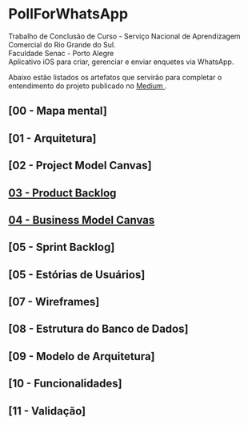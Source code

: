 # PollForWhatsApp
Trabalho de Conclusão de Curso - Serviço Nacional de Aprendizagem Comercial do Rio Grande do Sul.<br>
Faculdade Senac - Porto Alegre<br>
Aplicativo iOS para criar, gerenciar e enviar enquetes via WhatsApp.

Abaixo estão listados os artefatos que servirão para completar o entendimento do projeto publicado no <a href="https://medium.com/p/e4f4d6e247a8"> Medium </a>.

## [00 - Mapa mental] <!-- (artefacts/mindmap.md) -->

## [01 - Arquitetura]<!-- (artefacts/architecture.md) -->

## [02 - Project Model Canvas]<!-- (artefacts/projectModelCanvas.md) -->

## [03 - Product Backlog](artefacts/productBacklog.md)

## [04 - Business Model Canvas](artefacts/businessModelCanvas.md)

## [05 - Sprint Backlog]<!-- (artefacts/sprintBacklog.md) -->

## [05 - Estórias de Usuários]<!-- (artefacts/userStories.md) -->

## [07 - Wireframes]<!-- (artefacts/wireframes.md) -->

## [08 - Estrutura do Banco de Dados]<!-- (artefacts/databaseArchitecture.md) -->

## [09 - Modelo de Arquitetura]<!-- (artefacts/architectureModel.md) -->

## [10 - Funcionalidades]<!-- (artefacts/mainFeatures.md) -->

## [11 - Validação]<!-- (artefacts/validation.md) -->
